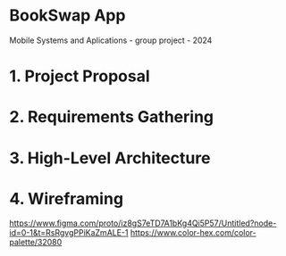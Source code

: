 # BookSwap App
Mobile Systems and Aplications - group project - 2024

# 1. Project Proposal

# 2. Requirements Gathering

# 3. High-Level Architecture

# 4. Wireframing
https://www.figma.com/proto/iz8gS7eTD7A1bKg4Qi5P57/Untitled?node-id=0-1&t=RsRgvgPPiKaZmALE-1
https://www.color-hex.com/color-palette/32080
